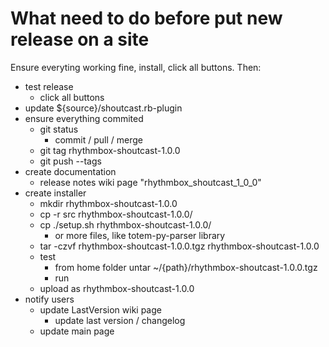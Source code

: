 # What need to do before put new release on a site #

Ensure everyting working fine, install, click all buttons. Then:

  * test release
    * click all buttons
  * update ${source}/shoutcast.rb-plugin
  * ensure everything commited
    * git status
      * commit / pull / merge
    * git tag rhythmbox-shoutcast-1.0.0
    * git push --tags
  * create documentation
    * release notes wiki page "rhythmbox\_shoutcast\_1\_0\_0"
  * create installer
    * mkdir rhythmbox-shoutcast-1.0.0
    * cp -r src rhythmbox-shoutcast-1.0.0/
    * cp ./setup.sh rhythmbox-shoutcast-1.0.0/
      * or more files, like totem-py-parser library
    * tar -czvf rhythmbox-shoutcast-1.0.0.tgz rhythmbox-shoutcast-1.0.0
    * test
      * from home folder untar ~/{path}/rhythmbox-shoutcast-1.0.0.tgz
      * run
    * upload as rhythmbox-shoutcast-1.0.0
  * notify users
    * update LastVersion wiki page
      * update last version / changelog
    * update main page
